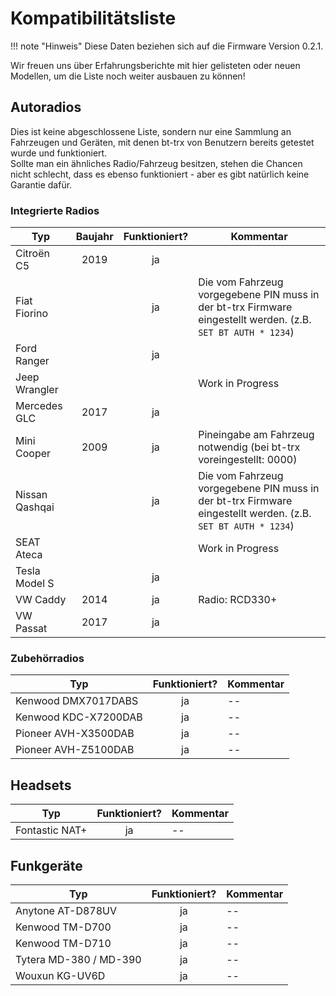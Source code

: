 # Kompatibilitätsliste

!!! note "Hinweis"
    Diese Daten beziehen sich auf die Firmware Version 0.2.1.

Wir freuen uns über Erfahrungsberichte mit hier gelisteten oder neuen Modellen,
um die Liste noch weiter ausbauen zu können!

## Autoradios

Dies ist keine abgeschlossene Liste, sondern nur eine Sammlung an Fahrzeugen und
Geräten, mit denen bt-trx von Benutzern bereits getestet wurde und funktioniert.  
Sollte man ein ähnliches Radio/Fahrzeug besitzen, stehen die Chancen
nicht schlecht, dass es ebenso funktioniert - aber es gibt natürlich
keine Garantie dafür.

### Integrierte Radios

| Typ                      | Baujahr | Funktioniert? | Kommentar |
|--------------------------|:-------:|:-------------:|-----------|
| Citroën C5               | 2019    |ja            |  |
| Fiat Fiorino             |         |ja            | Die vom Fahrzeug vorgegebene PIN muss in der bt-trx Firmware eingestellt werden. (z.B. `SET BT AUTH * 1234`) |
| Ford Ranger              |         |ja            |  |
| Jeep Wrangler            |         |              | Work in Progress |
| Mercedes GLC             | 2017    |ja            |  |
| Mini Cooper              | 2009    |ja            | Pineingabe am Fahrzeug notwendig (bei bt-trx voreingestellt: 0000) |
| Nissan Qashqai           |         |ja            | Die vom Fahrzeug vorgegebene PIN muss in der bt-trx Firmware eingestellt werden. (z.B. `SET BT AUTH * 1234`) |
| SEAT Ateca               |         |               | Work in Progress |
| Tesla Model S            |         |ja            |  |
| VW Caddy                 | 2014    |ja            | Radio: RCD330+ |
| VW Passat                | 2017    |ja            |  |

### Zubehörradios

| Typ                      | Funktioniert? | Kommentar |
|--------------------------|:-------------:|-----------|
| Kenwood DMX7017DABS      | ja            | -- |
| Kenwood KDC-X7200DAB     | ja            | -- |
| Pioneer AVH-X3500DAB     | ja            | -- |
| Pioneer AVH-Z5100DAB     | ja            | -- |

## Headsets

| Typ                      | Funktioniert? | Kommentar |
|--------------------------|:-------------:|-----------|
| Fontastic NAT+           | ja            | -- |

## Funkgeräte

| Typ                      | Funktioniert? | Kommentar |
|--------------------------|:-------------:|-----------|
| Anytone AT-D878UV        | ja            | -- |
| Kenwood TM-D700          | ja            | -- |
| Kenwood TM-D710          | ja            | -- |
| Tytera MD-380 / MD-390   | ja            | -- |
| Wouxun KG-UV6D           | ja            | -- |
